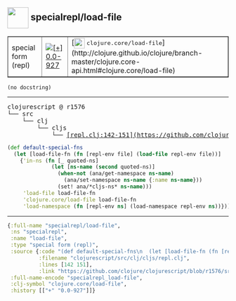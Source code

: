 ## <img width="48px" valign="middle" src="http://i.imgur.com/Hi20huC.png"> specialrepl/load-file

 <table border="1">
<tr>
<td>special form (repl)</td>
<td><a href="https://github.com/cljsinfo/api-refs/tree/0.0-927"><img valign="middle" alt="[+] 0.0-927" src="https://img.shields.io/badge/+-0.0--927-lightgrey.svg"></a> </td>
<td>
[<img height="24px" valign="middle" src="http://i.imgur.com/1GjPKvB.png"> <samp>clojure.core/load-file</samp>](http://clojure.github.io/clojure/branch-master/clojure.core-api.html#clojure.core/load-file)
</td>
</tr>
</table>

 <samp>
</samp>

```
(no docstring)
```

---

 <pre>
clojurescript @ r1576
└── src
    └── clj
        └── cljs
            └── <ins>[repl.clj:142-151](https://github.com/clojure/clojurescript/blob/r1576/src/clj/cljs/repl.clj#L142-L151)</ins>
</pre>

```clj
(def default-special-fns
  (let [load-file-fn (fn [repl-env file] (load-file repl-env file))]
    {'in-ns (fn [_ quoted-ns]
              (let [ns-name (second quoted-ns)]
                (when-not (ana/get-namespace ns-name)
                  (ana/set-namespace ns-name {:name ns-name}))
                (set! ana/*cljs-ns* ns-name)))
     'load-file load-file-fn
     'clojure.core/load-file load-file-fn
     'load-namespace (fn [repl-env ns] (load-namespace repl-env ns))}))
```


---

```clj
{:full-name "specialrepl/load-file",
 :ns "specialrepl",
 :name "load-file",
 :type "special form (repl)",
 :source {:code "(def default-special-fns\n  (let [load-file-fn (fn [repl-env file] (load-file repl-env file))]\n    {'in-ns (fn [_ quoted-ns]\n              (let [ns-name (second quoted-ns)]\n                (when-not (ana/get-namespace ns-name)\n                  (ana/set-namespace ns-name {:name ns-name}))\n                (set! ana/*cljs-ns* ns-name)))\n     'load-file load-file-fn\n     'clojure.core/load-file load-file-fn\n     'load-namespace (fn [repl-env ns] (load-namespace repl-env ns))}))",
          :filename "clojurescript/src/clj/cljs/repl.clj",
          :lines [142 151],
          :link "https://github.com/clojure/clojurescript/blob/r1576/src/clj/cljs/repl.clj#L142-L151"},
 :full-name-encode "specialrepl_load-file",
 :clj-symbol "clojure.core/load-file",
 :history [["+" "0.0-927"]]}

```

